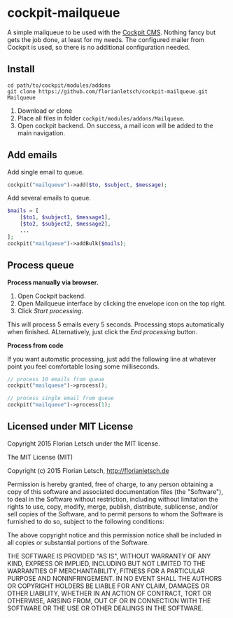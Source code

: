 cockpit-mailqueue
===

A simple mailqueue to be used with the [Cockpit CMS](http://getcockpit.com/).
Nothing fancy but gets the job done, at least for my needs. The configured
mailer from Cockpit is used, so there is no additional configuration needed.

## Install

```
cd path/to/cockpit/modules/addons
git clone https://github.com/florianletsch/cockpit-mailqueue.git Mailqueue
```

1. Download or clone
2. Place all files in folder `cockpit/modules/addons/Mailqueue`.
3. Open cockpit backend. On success, a mail icon will be added to the main navigation.

## Add emails

Add single email to queue.

```php
cockpit("mailqueue")->add($to, $subject, $message);
```

Add several emails to queue.


```php
$mails = [
    [$to1, $subject1, $message1],
    [$to2, $subject2, $message2],
    ...
];
cockpit("mailqueue")->addBulk($mails);
```

## Process queue

**Process manually via browser.**

1. Open Cockpit backend.
2. Open Mailqueue interface by clicking the envelope icon on the top right.
3. Click *Start processing*.

This will process 5 emails every 5 seconds. Processing stops automatically when finished. ALternatively, just click the *End processing* button.

**Process from code**

If you want automatic processing, just add the following line at whatever point you feel comfortable losing some milliseconds.


```php
// process 10 emails from queue
cockpit("mailqueue")->process();

// process single email from queue
cockpit("mailqueue")->process(1);
```

## Licensed under MIT License

Copyright 2015 Florian Letsch under the MIT license.

The MIT License (MIT)

Copyright (c) 2015 Florian Letsch, http://florianletsch.de

Permission is hereby granted, free of charge, to any person obtaining a copy of this software and associated documentation files (the "Software"), to deal in the Software without restriction, including without limitation the rights to use, copy, modify, merge, publish, distribute, sublicense, and/or sell copies of the Software, and to permit persons to whom the Software is furnished to do so, subject to the following conditions:

The above copyright notice and this permission notice shall be included in all copies or substantial portions of the Software.

THE SOFTWARE IS PROVIDED "AS IS", WITHOUT WARRANTY OF ANY KIND, EXPRESS OR IMPLIED, INCLUDING BUT NOT LIMITED TO THE WARRANTIES OF MERCHANTABILITY, FITNESS FOR A PARTICULAR PURPOSE AND NONINFRINGEMENT. IN NO EVENT SHALL THE AUTHORS OR COPYRIGHT HOLDERS BE LIABLE FOR ANY CLAIM, DAMAGES OR OTHER LIABILITY, WHETHER IN AN ACTION OF CONTRACT, TORT OR OTHERWISE, ARISING FROM, OUT OF OR IN CONNECTION WITH THE SOFTWARE OR THE USE OR OTHER DEALINGS IN THE SOFTWARE.
